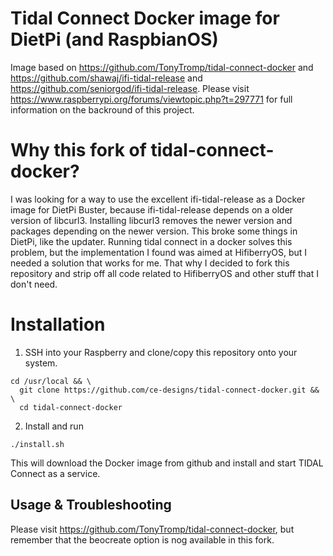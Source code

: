 # Tidal Connect Docker image for DietPi (and RaspbianOS)

Image based on https://github.com/TonyTromp/tidal-connect-docker and https://github.com/shawaj/ifi-tidal-release and https://github.com/seniorgod/ifi-tidal-release. 
Please visit https://www.raspberrypi.org/forums/viewtopic.php?t=297771 for full information on the backround of this project.

# Why this fork of tidal-connect-docker?
I was looking for a way to use the excellent ifi-tidal-release as a Docker image for DietPi Buster, because ifi-tidal-release depends on a older version of libcurl3. Installing libcurl3 removes the newer version and packages depending on the newer version. This broke some things in DietPi, like the updater.
Running tidal connect in a docker solves this problem, but the implementation I found was aimed at HifiberryOS, but I needed a solution that works for me.
That why I decided to fork this repository and strip off all code related to HifiberryOS and other stuff that I don't need. 

# Installation

1. SSH into your Raspberry and clone/copy this repository onto your system. 
```
cd /usr/local && \
  git clone https://github.com/ce-designs/tidal-connect-docker.git && \
  cd tidal-connect-docker
```

2. Install and run

```
./install.sh
```

This will download the Docker image from github and install and start TIDAL Connect as a service.

## Usage & Troubleshooting

Please visit https://github.com/TonyTromp/tidal-connect-docker, but remember that the beocreate option is nog available in this fork.
